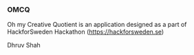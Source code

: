 ### OMCQ

Oh my Creative Quotient is an application designed as a part of HackforSweden Hackathon (https://hackforsweden.se)

Dhruv Shah

